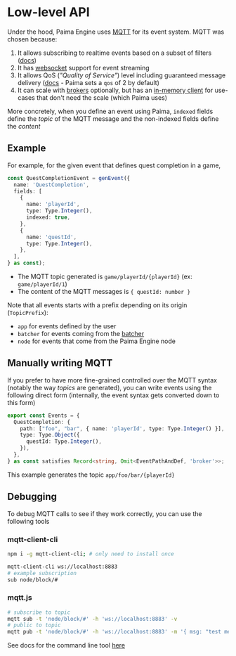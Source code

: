 # Low-level API

Under the hood, Paima Engine uses [MQTT](https://mqtt.org/) for its event system. MQTT was chosen because:
1. It allows subscribing to realtime events based on a subset of filters ([docs](https://www.emqx.com/en/blog/advanced-features-of-mqtt-topics))
1. It has [websocket](https://developer.mozilla.org/en-US/docs/Web/API/WebSockets_API) support for event streaming
1. It allows QoS (*"Quality of Service"*) level including guaranteed message delivery ([docs](https://www.emqx.com/en/blog/introduction-to-mqtt-qos) - Paima sets a `qos` of 2 by default)
1. It can scale with [brokers](https://www.emqx.com/en/blog/mqtt-5-introduction-to-publish-subscribe-model) optionally, but has an [in-memory client](https://github.com/moscajs/aedes) for use-cases that don't need the scale (which Paima uses)

More concretely, when you define an event using Paima, `indexed` fields define the *topic* of the MQTT message and the non-indexed fields define the *content*

## Example

For example, for the given event that defines quest completion in a game,

```ts
const QuestCompletionEvent = genEvent({
  name: 'QuestCompletion',
  fields: [
    {
      name: 'playerId',
      type: Type.Integer(),
      indexed: true,
    },
    {
      name: 'questId',
      type: Type.Integer(),
    },
  ],
} as const);
```

- The MQTT topic generated is `game/playerId/{playerId}` (ex: `game/playerId/1`)
- The content of the MQTT messages is `{ questId: number }`

Note that all events starts with a prefix depending on its origin (`TopicPrefix`):
- `app` for events defined by the user
- `batcher` for events coming from the [batcher](../../200-direct-write/400-batched-mode.md)
- `node` for events that come from the Paima Engine node

## Manually writing MQTT

If you prefer to have more fine-grained controlled over the MQTT syntax (notably the way *topics* are generated), you can write events using the following direct form (internally, the event syntax gets converted down to this form)

<!-- TODO: better syntax for this that doesn't expose things like TopicPrefix or PaimaEventBrokerNames -->

```ts
export const Events = {
  QuestCompletion: {
    path: ["foo", "bar", { name: 'playerId', type: Type.Integer() }],
    type: Type.Object({
      questId: Type.Integer(),
    }),
  },
} as const satisfies Record<string, Omit<EventPathAndDef, 'broker'>>;
```

This example generates the topic `app/foo/bar/{playerId}`

## Debugging

To debug MQTT calls to see if they work correctly, you can use the following tools

### mqtt-client-cli

```bash
npm i -g mqtt-client-cli; # only need to install once

mqtt-client-cli ws://localhost:8883
# example subscription
sub node/block/#
```

### mqtt.js

```bash
# subscribe to topic
mqtt sub -t 'node/block/#' -h 'ws://localhost:8883' -v
# public to topic
mqtt pub -t 'node/block/#' -h 'ws://localhost:8883' -m '{ msg: "test message" }'
```

See docs for the command line tool [here](https://github.com/mqttjs/MQTT.js/?tab=readme-ov-file#command-line-tools)
